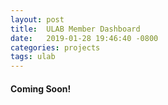 ```yaml
---
layout: post
title:  ULAB Member Dashboard
date:   2019-01-28 19:46:40 -0800
categories: projects
tags: ulab
---
```



#### Coming Soon!